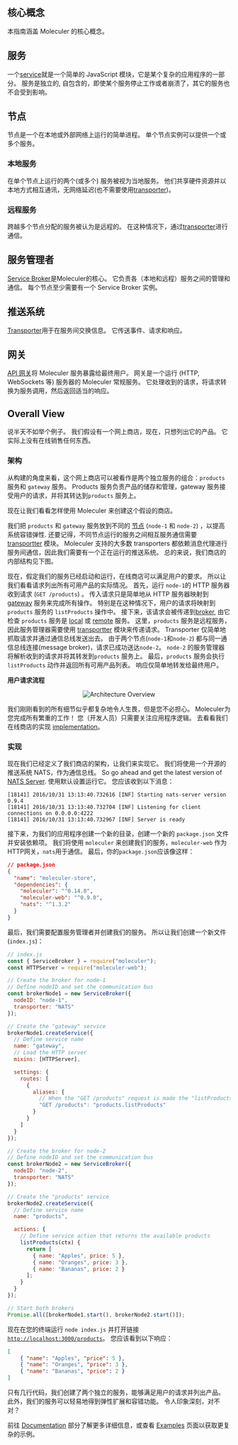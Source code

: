 核心概念
---

本指南涵盖 Moleculer 的核心概念。

## 服务
一个[service](services.html)就是一个简单的 JavaScript 模块，它是某个复杂的应用程序的一部分。 服务是独立的, 自包含的，即使某个服务停止工作或者崩溃了，其它的服务也不会受到影响。

## 节点
节点是一个在本地或外部网络上运行的简单进程。 单个节点实例可以提供一个或多个服务。

### 本地服务
在单个节点上运行的两个(或多个) 服务被视为当地服务。 他们共享硬件资源并以本地方式相互通讯，无网络延迟(也不需要使用[transporter](#Transporter))。

### 远程服务
跨越多个节点分配的服务被认为是远程的。 在这种情况下，通过[transporter](#Transporter)进行通信。

## 服务管理者
[Service Broker](broker.html)是Moleculer的核心。 它负责各（本地和远程）服务之间的管理和通信。 每个节点至少需要有一个 Service Broker 实例。

## 推送系统
[Transporter](networking.html)用于在服务间交换信息。 它传送事件、请求和响应。

## 网关
[API 网关](moleculer-web.html)将 Moleculer 服务暴露给最终用户。 网关是一个运行 (HTTP, WebSockets 等) 服务器的 Moleculer 常规服务。 它处理收到的请求，将请求转换为服务调用，然后返回适当的响应。

## Overall View
说半天不如举个例子。 我们假设有一个网上商店，现在，只想列出它的产品。 它实际上没有在线销售任何东西。

### 架构

从构建的角度来看，这个网上商店可以被看作是两个独立服务的组合：`products` 服务和 `gateway` 服务。 Products 服务负责产品的储存和管理，gateway 服务接受用户的请求，并将其转达到`products` 服务上。

现在让我们看看怎样使用 Moleculer 来创建这个假设的商店。

我们把 `products` 和 `gateway` 服务放到不同的 [节点](#Node) (`node-1` 和 `node-2`) ，以提高系统容错弹性. 还要记得，不同节点运行的服务之间相互服务通信需要 [transportter](#Transporter) 模块。 Moleculer 支持的大多数 transporters 都依赖消息代理进行服务间通信，因此我们需要有一个正在运行的推送系统。 总的来说，我们商店的内部结构见下图。

现在，假定我们的服务已经启动和运行，在线商店可以满足用户的要求。 所以让我们看看请求列出所有可用产品的实际情况。 首先，运行 `node-1`的 HTTP 服务器收到请求 (`GET /products`) 。 传入请求只是简单地从 HTTP 服务器映射到 [gateway](#Gateway) 服务来完成所有操作。 特别是在这种情况下，用户的请求将映射到 `products` 服务的 `listProducts` 操作中。  接下来，该请求会被传递到[broker](#Service-Broker), 由它检查 `products` 服务是 [local](#Local-Services) 或 [remote](#Remote-Services) 服务。 这里，`products` 服务是远程服务，因此服务管理器需要使用 [transportter](#Transporter) 模块来传递请求。 Transporter 仅简单地抓取请求并通过通信总线发送出去。 由于两个节点(`node-1`和`node-2`) 都与同一通信总线连接(message broker)，请求已成功送达`node-2`。 `node-2` 的服务管理器将解析收到的请求并将其转发到`products` 服务上。 最后，`products` 服务会执行 `listProducts` 动作并返回所有可用产品列表。 响应仅简单地转发给最终用户。

**用户请求流程**
<div align="center">
    <img src="assets/overview.svg" alt="Architecture Overview" />
</div>

我们刚刚看到的所有细节似乎都复杂地令人生畏，但是您不必担心。 Moleculer为您完成所有繁重的工作！ 您（开发人员）只需要关注应用程序逻辑。 去看看我们在线商店的实现 [implementation](#Implementation)。

### 实现
现在我们已经定义了我们商店的架构，让我们来实现它。 我们将使用一个开源的推送系统 NATS，作为通信总线。 So go ahead and get the latest version of [NATS Server](https://docs.nats.io/running-a-nats-service/introduction/installation). 使用默认设置运行它。 您应该收到以下消息：

```
[18141] 2016/10/31 13:13:40.732616 [INF] Starting nats-server version 0.9.4
[18141] 2016/10/31 13:13:40.732704 [INF] Listening for client connections on 0.0.0.0:4222
[18141] 2016/10/31 13:13:40.732967 [INF] Server is ready
```

接下来，为我们的应用程序创建一个新的目录，创建一个新的 `package.json` 文件并安装依赖项。 我们将使用 `moleculer` 来创建我们的服务，`moleculer-web` 作为HTTP网关，`nats`用于通信。 最后，你的`package.json`应该像这样：

```json
// package.json
{
  "name": "moleculer-store",
  "dependencies": {
    "moleculer": "^0.14.0",
    "moleculer-web": "^0.9.0",
    "nats": "^1.3.2"
  }
}
```

最后，我们需要配置服务管理者并创建我们的服务。 所以让我们创建一个新文件(`index.js`)：
```javascript
// index.js
const { ServiceBroker } = require("moleculer");
const HTTPServer = require("moleculer-web");

// Create the broker for node-1
// Define nodeID and set the communication bus
const brokerNode1 = new ServiceBroker({
  nodeID: "node-1",
  transporter: "NATS"
});

// Create the "gateway" service
brokerNode1.createService({
  // Define service name
  name: "gateway",
  // Load the HTTP server
  mixins: [HTTPServer],

  settings: {
    routes: [
      {
        aliases: {
          // When the "GET /products" request is made the "listProducts" action of "products" service is executed
          "GET /products": "products.listProducts"
        }
      }
    ]
  }
});

// Create the broker for node-2
// Define nodeID and set the communication bus
const brokerNode2 = new ServiceBroker({
  nodeID: "node-2",
  transporter: "NATS"
});

// Create the "products" service
brokerNode2.createService({
  // Define service name
  name: "products",

  actions: {
    // Define service action that returns the available products
    listProducts(ctx) {
      return [
        { name: "Apples", price: 5 },
        { name: "Oranges", price: 3 },
        { name: "Bananas", price: 2 }
      ];
    }
  }
});

// Start both brokers
Promise.all([brokerNode1.start(), brokerNode2.start()]);
```
现在在您的终端运行 `node index.js` 并打开链接[`http://localhost:3000/products`](http://localhost:3000/products)。 您应该看到以下响应：
```json
[
    { "name": "Apples", "price": 5 },
    { "name": "Oranges", "price": 3 },
    { "name": "Bananas", "price": 2 }
]
```

只有几行代码，我们创建了两个独立的服务，能够满足用户的请求并列出产品。 此外，我们的服务可以轻易地得到弹性扩展和容错功能。 令人印象深刻，对不对？

前往 [Documentation](broker.html) 部分了解更多详细信息，或查看 [Examples](examples.html) 页面以获取更复杂的示例。
